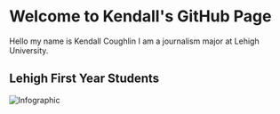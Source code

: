 # Welcome to Kendall's GitHub Page

Hello my name is Kendall Coughlin I am a journalism major at Lehigh University. 


## Lehigh First Year Students 
![Infographic](https://kendallcoughlin.github.io/10.png) 
